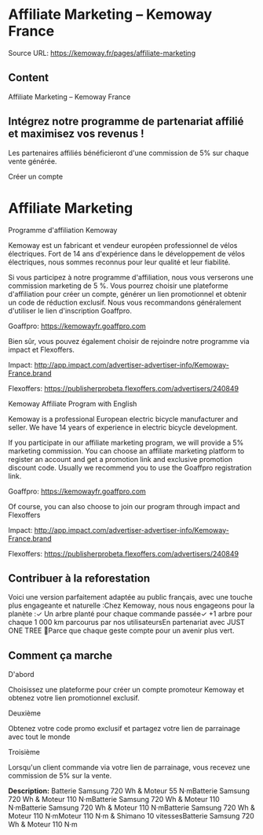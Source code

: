 # Affiliate Marketing – Kemoway France

Source URL: https://kemoway.fr/pages/affiliate-marketing

## Content

Affiliate Marketing – Kemoway France

## Intégrez notre programme de partenariat affilié et maximisez vos revenus !

Les partenaires affiliés bénéficieront d'une commission de 5% sur chaque vente générée.

Créer un compte

# Affiliate Marketing

Programme d'affiliation Kemoway

Kemoway est un fabricant et vendeur européen professionnel de vélos électriques. Fort de 14 ans d'expérience dans le développement de vélos électriques, nous sommes reconnus pour leur qualité et leur fiabilité.

Si vous participez à notre programme d'affiliation, nous vous verserons une commission marketing de 5 %. Vous pourrez choisir une plateforme d'affiliation pour créer un compte, générer un lien promotionnel et obtenir un code de réduction exclusif. Nous vous recommandons généralement d'utiliser le lien d'inscription Goaffpro.

Goaffpro: https://kemowayfr.goaffpro.com

Bien sûr, vous pouvez également choisir de rejoindre notre programme via impact et Flexoffers.

Impact: http://app.impact.com/advertiser-advertiser-info/Kemoway-France.brand

Flexoffers: https://publisherprobeta.flexoffers.com/advertisers/240849

Kemoway Affiliate Program with English

Kemoway is a professional European electric bicycle manufacturer and seller. We have 14 years of experience in electric bicycle development.

If you participate in our affiliate marketing program, we will provide a 5% marketing commission. You can choose an affiliate marketing platform to register an account and get a promotion link and exclusive promotion discount code. Usually we recommend you to use the Goaffpro registration link.

Goaffpro: https://kemowayfr.goaffpro.com

Of course, you can also choose to join our program through impact and Flexoffers

Impact: http://app.impact.com/advertiser-advertiser-info/Kemoway-France.brand

Flexoffers: https://publisherprobeta.flexoffers.com/advertisers/240849

## Contribuer à la reforestation

Voici une version parfaitement adaptée au public français, avec une touche plus engageante et naturelle :Chez Kemoway, nous nous engageons pour la planète :✓ Un arbre planté pour chaque commande passée✓ +1 arbre pour chaque 1 000 km parcourus par nos utilisateursEn partenariat avec JUST ONE TREE 🌱Parce que chaque geste compte pour un avenir plus vert.

## Comment ça marche

D'abord

Choisissez une plateforme pour créer un compte promoteur Kemoway et obtenez votre lien promotionnel exclusif.

Deuxième

Obtenez votre code promo exclusif et partagez votre lien de parrainage avec tout le monde

Troisième

Lorsqu'un client commande via votre lien de parrainage, vous recevez une commission de 5% sur la vente.


**Description:**
Batterie Samsung 720 Wh & Moteur 55 N·mBatterie Samsung 720 Wh & Moteur 110 N·mBatterie Samsung 720 Wh & Moteur 110 N·mBatterie Samsung 720 Wh & Moteur 110 N·mBatterie Samsung 720 Wh & Moteur 110 N·mMoteur 110 N·m & Shimano 10 vitessesBatterie Samsung 720 Wh & Moteur 110 N·m
